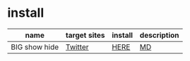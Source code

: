 # install

| name | target sites | install | description |
|------|--------------|---------|-------------|
| BIG show hide | [Twitter] | [HERE][tbsh] | [MD][tbshMD] |

<!-- target -->
[Twitter]: https://twitter.com

<!-- install -->
[tbsh]: usercss/twitter_big_show_hide.user.css?raw=true

<!-- require -->

<!-- doc -->
[tbshMD]: ./doc/twitter_big_show_hide.md